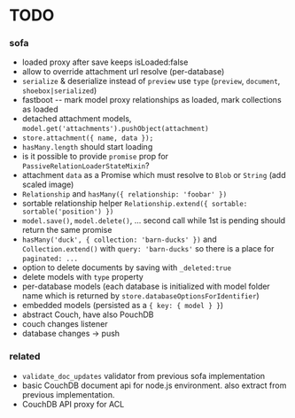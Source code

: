 # TODO

### sofa

* loaded proxy after save keeps isLoaded:false
* allow to override attachment url resolve (per-database)
* `serialize` & deserialize instead of `preview` use `type` (`preview`, `document`, `shoebox|serialized`)
* fastboot -- mark model proxy relationships as loaded, mark collections as loaded
* detached attachment models, `model.get('attachments').pushObject(attachment)`
* `store.attachment({ name, data });`
* `hasMany.length` should start loading
* is it possible to provide `promise` prop for `PassiveRelationLoaderStateMixin`?
* attachment `data` as a Promise which must resolve to `Blob` or `String` (add scaled image)
* `Relationship` and `hasMany({ relationship: 'foobar' })`
* sortable relationship helper `Relationship.extend({ sortable: sortable('position') })`
* `model.save()`, `model.delete()`, ... second call while 1st is pending should return the same promise
* `hasMany('duck', { collection: 'barn-ducks' })` and `Collection.extend()` with `query: 'barn-ducks'` so there is a place for `paginated: ...`
* option to delete documents by saving with `_deleted:true`
* delete models with `type` property
* per-database models (each database is initialized with model folder name which is returned by `store.databaseOptionsForIdentifier`)
* embedded models (persisted as a `{ key: { model } }`)
* abstract Couch, have also PouchDB
* couch changes listener
* database changes -> push

### related

* `validate_doc_updates` validator from previous sofa implementation
* basic CouchDB document api for node.js environment. also extract from previous implementation.
* CouchDB API proxy for ACL
